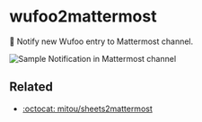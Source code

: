 # wufoo2mattermost
🔔 Notify new Wufoo entry to Mattermost channel.

![Sample Notification in Mattermost channel](https://github.com/mitou/wufoo2mattermost/blob/main/notification_sample.png?raw=true)

## Related 
- [:octocat: mitou/sheets2mattermost](https://github.com/mitou/sheets2mattermost)
